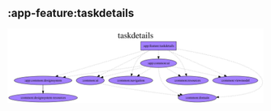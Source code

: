 ## :app-feature:taskdetails

<img src="../../../resources/dependency_graphs/app-feature-taskdetails-dependency-graph-multiplatform-projects.svg">